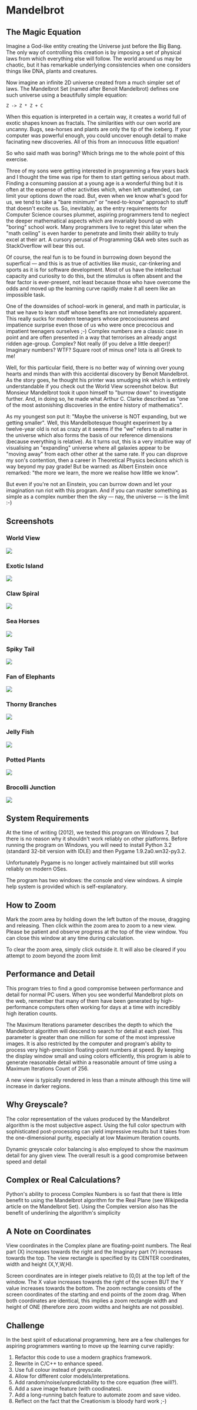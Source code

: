 # Mandelbrot

## The Magic Equation

Imagine a God-like entity creating the Universe just before the
Big Bang. The only way of controlling this creation is by imposing
a set of physical laws from which everything else will follow.
The world around us may be chaotic, but it has remarkable underlying
consistencies when one considers things like DNA, plants and creatures.

Now imagine an infinite 2D universe created from a much simpler
set of laws. The Mandelbrot Set (named after Benoit Mandelbrot)
defines one such universe using a beautifully simple equation:

    Z -> Z * Z + C
  
When this equation is interpreted in a certain way, it creates a
world full of exotic shapes known as fractals. The similarities
with our own world are uncanny. Bugs, sea-horses and plants are
only the tip of the iceberg. If your computer was powerful enough,
you could uncover enough detail to make facinating new discoveries.
All of this from an innocuous little equation!

So who said math was boring? Which brings me to the whole point
of this exercise.

Three of my sons were getting interested in programming a few
years back and I thought the time was ripe for them to start
getting serious about math. Finding a consuming passion at a
young age is a wonderful thing but it is often at the expense
of other activities which, when left unattended, can limit your
options down the road. But, even when we know what's good for
us, we tend to take a "bare minimum" or "need-to-know" approach
to stuff that doesn't excite us. So, inevitably, as the entry
requirements for Computer Science courses plummet, aspiring
programmers tend to neglect the deeper mathematical aspects
which are invariably bound up with "boring" school work. Many
programmers live to regret this later when the "math ceiling"
is even harder to penetrate and limits their ability to truly
excel at their art. A cursory perusal of Programming Q&A web
sites such as StackOverflow will bear this out.

Of course, the real fun is to be found in burrowing down beyond
the superfical — and this is as true of activities like music,
car-tinkering and sports as it is for software development.
Most of us have the intellectual capacity and curiosity to
do this, but the stimulus is often absent and the fear factor
is ever-present, not least because those who have overcome the
odds and moved up the learning curve rapidly make it all seem
like an impossible task. 

One of the downsides of school-work in general, and math in
particular, is that we have to learn stuff whose benefits
are not immediately apparent. This really sucks for modern
teenagers whose precociousness and impatience surprise even
those of us who were once precocious and impatient teenagers
ourselves ;-) Complex numbers are a classic case in point and
are often presented in a way that terrorises an already angst
ridden age-group. Complex? Not really (if you delve a little
deeper)! Imaginary numbers? WTF? Square root of minus one?
Iota is all Greek to me!

Well, for this particular field, there is no better way of
winning over young hearts and minds than with this accidental
discovery by Benoit Mandelbrot. As the story goes, he thought
his printer was smudging ink which is entirely understandable
if you check out the World View screenshot below. But Monsieur
Mandelbrot took it upon himself to "burrow down" to investigate
further. And, in doing so, he made what Arthur C. Clarke
described as "one of the most astonishing discoveries in the
entire history of mathematics".

As my youngest son put it: "Maybe the universe is NOT expanding,
but we getting smaller". Well, this Mandelbotesque thought
experiment by a twelve-year old is not as crazy at it seems if
the "we" refers to all matter in the universe which also forms
the basis of our reference dimensions (because everything is
relative). As it turns out, this is a very intuitive way of
visualising an "expanding" universe where all galaxies appear
to be "moving away" from each other other at the same rate.
If you can disprove my son's contention, then a career in
Theoretical Physics beckons which is way beyond my pay grade!
But be warned: as Albert Einstein once remarked: "the more we
learn, the more we realise how little we know".

But even if you're not an Einstein, you can burrow down and
let your imagination run riot with this program. And if you
can master something as simple as a complex number then the
sky — nay, the universe — is the limit :-)

## Screenshots

### World View

![](/WorldView.jpg)

### Exotic Island

![](/ExoticIsland.jpg)

### Claw Spiral

![](/ClawSpiral.jpg)

### Sea Horses

![](/SeaHorses.jpg)

### Spiky Tail

![](/SpikyTail.jpg)

### Fan of Elephants

![](/FanOfElephants.jpg)

### Thorny Branches

![](/ThornyBranches.jpg)

### Jelly Fish

![](/JellyFish.jpg)

### Potted Plants

![](/PottedPlants.jpg)

### Brocolli Junction

![](/BrocolliJunction.jpg)

## System Requirements

At the time of writing (2012), we tested this program on Windows 7,
but there is no reason why it shouldn't work reliably on other
platforms. Before running the program on Windows, you will need to
install Python 3.2 (standard 32-bit version with IDLE) and then
Pygame 1.9.2a0.wn32-py3.2.

Unfortunately Pygame is no longer actively maintained but still
works reliably on modern OSes. 

The program has two windows: the console and view windows.
A simple help system is provided which is self-explanatory.

## How to Zoom

Mark the zoom area by holding down the left button of the mouse,
dragging and releasing. Then click within the zoom area to zoom
to a new view. Please be patient and observe progress at the top
of the view window. You can close this window at any time during
calculation.
 
To clear the zoom area, simply click outside it. It will also be
cleared if you attempt to zoom beyond the zoom limit

## Performance and Detail
   
This program tries to find a good compromise between performance
and detail for normal PC users. When you see wonderful Mandelbrot
plots on the web, remember that many of them have been generated
by high-performance computers often working for days at a time
with incredibly high iteration counts.

The Maximum Iterations parameter describes the depth to which the
Mandelbrot algorithm will descend to search for detail at each
pixel. This parameter is greater than one million for some of the
most impressive images. It is also restricted by the computer and
program's ability to process very high-precision floating-point
numbers at speed. By keeping the display window small and using
colors efficiently, this program is able to generate reasonable
detail within a reasonable amount of time using a Maximum
Iterations Count of 256.

A new view is typically rendered in less than a minute although
this time will increase in darker regions.

## Why Greyscale?
   
The color representation of the values produced by the Mandelbrot
algorithm is the most subjective aspect. Using the full color
spectrum with sophisticated post-processing can yield impressive
results but it takes from the one-dimensional purity, especially
at low Maximum Iteration counts.
 
Dynamic greyscale color balancing is also employed to show the
maximum detail for any given view. The overall result is a good
compromise between speed and detail

## Complex or Real Calculations?

Python's ability to process Complex Numbers is so fast that
there is little benefit to using the Mandelbrot algorithm for
the Real Plane (see Wikipedia article on the Mandelbrot Set).
Using the Complex version also has the benefit of underlining
the algorithm's simplicity

## A Note on Coordinates

View coordinates in the Complex plane are floating-point
numbers. The Real part (X) increases towards the right and
the Imaginary part (Y) increases towards the top. The view
rectangle is specified by its CENTER coordinates, width and
height (X,Y,W,H).

Screen coordinates are in integer pixels relative to (0,0)
at the top left of the window. The X value increases towards
the right of the screen BUT the Y value increases towards
the bottom. The zoom rectangle consists of the screen
coordinates of the starting and end points of the zoom drag.
When both coordinates are identical, this implies a zoom
rectangle width and height of ONE (therefore zero zoom
widths and heights are not possible).

## Challenge

In the best spirit of educational programming, here are a
few challenges for aspiring programmers wanting to move up
the learning curve rapidly:

1. Refactor this code to use a modern graphics framework.
2. Rewrite in C/C++ to enhance speed.
3. Use full colour instead of greyscale.
4. Allow for different color models/interpretations.
5. Add random/noise/unpredictability to the core equation (free will?).
6. Add a save image feature (with coodinates).
7. Add a long-running batch feature to automate zoom and save video.
8. Reflect on the fact that the Creationism is bloody hard work ;-)
